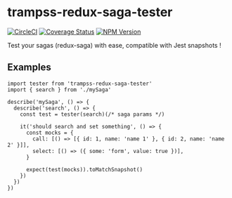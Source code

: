 # trampss-redux-saga-tester
[![CircleCI](https://circleci.com/gh/Trampss/trampss-redux-saga-tester.svg?style=shield)](https://circleci.com/gh/Trampss/trampss-redux-saga-tester) [![Coverage Status](https://coveralls.io/repos/github/Trampss/trampss-redux-saga-tester/badge.svg?branch=master)](https://coveralls.io/github/Trampss/trampss-redux-saga-tester?branch=master) [![NPM Version](https://badge.fury.io/js/trampss-redux-saga-tester.svg)](https://www.npmjs.com/package/trampss-redux-saga-tester)

Test your sagas (redux-saga) with ease, compatible with Jest snapshots !

## Examples
```es6
import tester from 'trampss-redux-saga-tester'
import { search } from './mySaga'

describe('mySaga', () => {
  describe('search', () => {
    const test = tester(search)(/* saga params */)

    it('should search and set something', () => {
      const mocks = {
        call: [() => [{ id: 1, name: 'name 1' }, { id: 2, name: 'name 2' }]],
        select: [() => ({ some: 'form', value: true })],
      }

      expect(test(mocks)).toMatchSnapshot()
    })
  })
})
```
